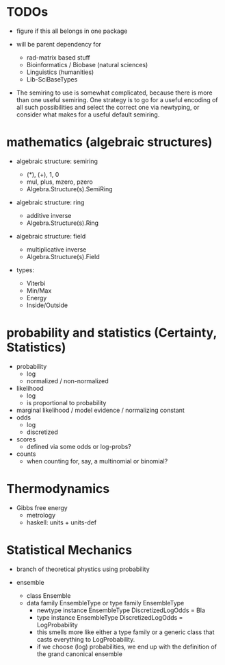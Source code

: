 
# TODOs

- figure if this all belongs in one package
- will be parent dependency for
  - rad-matrix based stuff
  - Bioinformatics / Biobase (natural sciences)
  - Linguistics (humanities)
  - Lib-SciBaseTypes

- The semiring to use is somewhat complicated, because there is more than one
  useful semiring. One strategy is to go for a useful encoding of all such
  possibilities and select the correct one via newtyping, or consider what
  makes for a useful default semiring.

# mathematics (algebraic structures)

- algebraic structure: semiring
  - (*), (+), 1, 0
  - mul, plus, mzero, pzero
  - Algebra.Structure(s).SemiRing
- algebraic structure: ring
  - additive inverse
  - Algebra.Structure(s).Ring
- algebraic structure: field
  - multiplicative inverse
  - Algebra.Structure(s).Field

- types:
  - Viterbi
  - Min/Max
  - Energy
  - Inside/Outside

# probability and statistics (Certainty, Statistics)

- probability
  - log
  - normalized / non-normalized
- likelihood
  - log
  - is proportional to probability
- marginal likelihood / model evidence / normalizing constant
- odds
  - log
  - discretized
- scores
  - defined via some odds or log-probs?
- counts
  - when counting for, say, a multinomial or binomial?

# Thermodynamics

- Gibbs free energy
  - metrology
  - haskell: units + units-def

# Statistical Mechanics

- branch of theoretical phystics using probability

- ensemble
  - class Ensemble
  - data family EnsembleType or type family EnsembleType
    - newtype instance EnsembleType DiscretizedLogOdds = Bla
    - type    instance EnsembleType DiscretizedLogOdds = LogProbability
    - this smells more like either a type family or a generic class that casts
      everything to LogProbability.
    - if we choose (log) probabilities, we end up with the definition of the
      grand canonical ensemble

